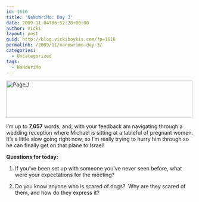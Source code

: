 ```yaml
---
id: 1616
title: 'NaNoWriMo: Day 3'
date: 2009-11-04T06:52:28+00:00
author: Vicki
layout: post
guid: http://blog.vickiboykis.com/?p=1616
permalink: /2009/11/nanowrimo-day-3/
categories:
  - Uncategorized
tags:
  - NaNoWriMo
---
```

[<img class="aligncenter size-full wp-image-1600" title="Page_1" src="http://blog.vickiboykis.com/wp-content/uploads/2009/11/Page_1.jpg" alt="Page_1" width="500" height="100" />](http://blog.vickiboykis.com/wp-content/uploads/2009/11/Page_1.jpg)

I&#8217;m up to **7,657** words, and, with your feedback am navigating through a wedding reception where Michael is sitting at a tableful of pregnant women. It&#8217;s a little slow going right now, so I&#8217;m really trying to hurry him through so he can finally get on that plane to Israel!

**Questions for today:**

1. If you&#8217;ve been set up with someone you&#8217;ve never seen before, what were your expectations for the meeting?

2. Do you know anyone who is scared of dogs?  Why are they scared of them, and how do they express it?